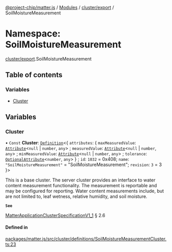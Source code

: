 [@project-chip/matter.js](../README.md) / [Modules](../modules.md) / [cluster/export](cluster_export.md) / SoilMoistureMeasurement

# Namespace: SoilMoistureMeasurement

[cluster/export](cluster_export.md).SoilMoistureMeasurement

## Table of contents

### Variables

- [Cluster](cluster_export.SoilMoistureMeasurement.md#cluster)

## Variables

### Cluster

• `Const` **Cluster**: [`Definition`](cluster_export.ClusterFactory.md#definition)\<\{ `attributes`: \{ `maxMeasuredValue`: [`Attribute`](../interfaces/cluster_export.Attribute.md)\<``null`` \| `number`, `any`\> ; `measuredValue`: [`Attribute`](../interfaces/cluster_export.Attribute.md)\<``null`` \| `number`, `any`\> ; `minMeasuredValue`: [`Attribute`](../interfaces/cluster_export.Attribute.md)\<``null`` \| `number`, `any`\> ; `tolerance`: [`OptionalAttribute`](../interfaces/cluster_export.OptionalAttribute.md)\<`number`, `any`\>  } ; `id`: ``1032`` = 0x408; `name`: ``"SoilMoistureMeasurement"`` = "SoilMoistureMeasurement"; `revision`: ``3`` = 3 }\>

This is a base cluster. The server cluster provides an interface to water content measurement functionality. The
measurement is reportable and may be configured for reporting. Water content measurements include, but are not
limited to, leaf wetness, relative humidity, and soil moisture.

**`See`**

[MatterApplicationClusterSpecificationV1_1](../interfaces/spec_export.MatterApplicationClusterSpecificationV1_1.md) § 2.6

#### Defined in

[packages/matter.js/src/cluster/definitions/SoilMoistureMeasurementCluster.ts:23](https://github.com/project-chip/matter.js/blob/c15b1068/packages/matter.js/src/cluster/definitions/SoilMoistureMeasurementCluster.ts#L23)
